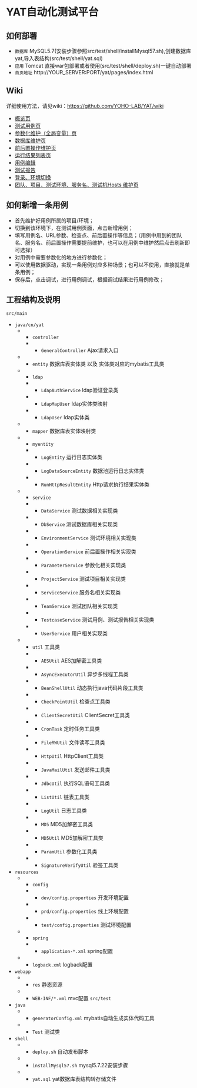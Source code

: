 # YAT自动化测试平台

## 如何部署
 - `数据库` MySQL5.7(安装步骤参照src/test/shell/installMysql57.sh),创建数据库yat,导入表结构(src/test/shell/yat.sql)
 - `应用` Tomcat 直接war包部署或者使用(src/test/shell/deploy.sh)一键自动部署
 - `首页地址` http://YOUR_SERVER:PORT/yat/pages/index.html
 
## Wiki 
   详细使用方法，请见wiki：https://github.com/YOHO-LAB/YAT/wiki
   
   * [概览页](https://github.com/YOHO-LAB/YAT/wiki/%E6%A6%82%E8%A7%88%E9%A1%B5)
   * [测试用例页](https://github.com/YOHO-LAB/YAT/wiki/%E6%B5%8B%E8%AF%95%E7%94%A8%E4%BE%8B%E9%A1%B5)
   * [参数化维护（全局变量）页](https://github.com/YOHO-LAB/YAT/wiki/%E5%8F%82%E6%95%B0%E5%8C%96%E7%BB%B4%E6%8A%A4%EF%BC%88%E5%85%A8%E5%B1%80%E5%8F%98%E9%87%8F%EF%BC%89%E9%A1%B5)
   * [数据库维护页](https://github.com/YOHO-LAB/YAT/wiki/%E6%95%B0%E6%8D%AE%E5%BA%93%E7%BB%B4%E6%8A%A4%E9%A1%B5)
   * [前后置操作维护页](https://github.com/YOHO-LAB/YAT/wiki/%E5%89%8D%E5%90%8E%E7%BD%AE%E6%93%8D%E4%BD%9C%E7%BB%B4%E6%8A%A4%E9%A1%B5)
   * [运行结果列表页](https://github.com/YOHO-LAB/YAT/wiki/%E8%BF%90%E8%A1%8C%E7%BB%93%E6%9E%9C%E5%88%97%E8%A1%A8%E9%A1%B5)
   * [用例编辑](https://github.com/YOHO-LAB/YAT/wiki/%E7%94%A8%E4%BE%8B%E7%BC%96%E8%BE%91)
   * [测试报告](https://github.com/YOHO-LAB/YAT/wiki/%E6%B5%8B%E8%AF%95%E6%8A%A5%E5%91%8A)
   * [登录、环境切换](https://github.com/YOHO-LAB/YAT/wiki/%E7%99%BB%E5%BD%95%E3%80%81%E7%8E%AF%E5%A2%83%E5%88%87%E6%8D%A2)
   * [团队、项目、测试环境、服务名、测试机Hosts 维护页](https://github.com/YOHO-LAB/YAT/wiki/%E5%9B%A2%E9%98%9F%E3%80%81%E9%A1%B9%E7%9B%AE%E3%80%81%E6%B5%8B%E8%AF%95%E7%8E%AF%E5%A2%83%E3%80%81%E6%9C%8D%E5%8A%A1%E5%90%8D%E3%80%81%E6%B5%8B%E8%AF%95%E6%9C%BAHosts-%E7%BB%B4%E6%8A%A4%E9%A1%B5)
 
## 如何新增一条用例
 - 首先维护好用例所属的项目/环境；
 - 切换到该环境下，在测试用例页面，点击新增用例；
 - 填写用例名、URL参数、检查点、前后置操作等信息；（用例中用到的团队名、服务名、前后置操作需要提前维护，也可以在用例中维护然后点击刷新即可选择）
 - 对用例中需要参数化的地方进行参数化；
 - 可以使用数据驱动，实现一条用例对应多种场景；也可以不使用，直接就是单条用例；
 - 保存后，点击调试，进行用例调试，根据调试结果进行用例修改；
 
## 工程结构及说明
`src/main`
 - `java/cn/yat`
   - - `controller`
      - - `GeneralController` Ajax请求入口
   - - `entity` 数据库表实体类 以及 实体类对应的mybatis工具类
   - - `ldap`
      - - `LdapAuthService` ldap验证登录类
      - - `LdapMapUser` ldap实体类映射
      - - `LdapUser` ldap实体类
   - - `mapper` 数据库表实体映射类
   - - `myentity` 
      - - `LogEntity` 运行日志实体类
      - - `LogDataSourceEntity` 数据池运行日志实体类
      - - `RunHttpResultEntity` Http请求执行结果实体类
   - - `service`
      - - `DataService` 测试数据相关实现类
      - - `DbService` 测试数据库相关实现类
      - - `EnvironmentService` 测试环境相关实现类
      - - `OperationService` 前后置操作相关实现类
      - - `ParameterService` 参数化相关实现类
      - - `ProjectService` 测试项目相关实现类
      - - `ServiceService` 服务名相关实现类
      - - `TeamService` 测试团队相关实现类
      - - `TestcaseService` 测试用例、测试报告相关实现类
      - - `UserService` 用户相关实现类
   - - `util` 工具类
      - - `AESUtil` AES加解密工具类
      - - `AsyncExecutorUtil` 异步多线程工具类
      - - `BeanShellUtil` 动态执行java代码片段工具类
      - - `CheckPointUtil` 检查点工具类
      - - `ClientSecretUtil` ClientSecret工具类
      - - `CronTask` 定时任务工具类
      - - `FileRWUtil` 文件读写工具类
      - - `HttpUtil` HttpClient工具类
      - - `JavaMailUtil` 发送邮件工具类
      - - `JdbcUtil` 执行SQL语句工具类
      - - `ListUtil` 链表工具类
      - - `LogUtil` 日志工具类
      - - `MD5` MD5加解密工具类
      - - `MD5Util` MD5加解密工具类
      - - `ParamUtil` 参数化工具类
      - - `SignatureVerifyUtil` 验签工具类
 - `resources`
   - - `config`
      - - `dev/config.properties` 开发环境配置
      - - `prd/config.properties` 线上环境配置
      - - `test/config.properties` 测试环境配置
   - - `spring` 
      - - `application-*.xml` spring配置
   - - `logback.xml` logback配置
 - `webapp`
   - - `res` 静态资源
   - - `WEB-INF/*.xml` mvc配置
`src/test`
 - `java`
   - - `generatorConfig.xml` mybatis自动生成实体代码工具
   - - `Test` 测试类
 - `shell`
   - - `deploy.sh` 自动发布脚本
   - - `installMysql57.sh` mysql5.7.22安装步骤
   - - `yat.sql` yat数据库表结构转存储文件

